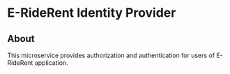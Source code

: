 # E-RideRent Identity Provider

## About

This microservice provides authorization and authentication for users of E-RideRent application.